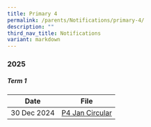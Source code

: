 ```yaml
---
title: Primary 4
permalink: /parents/Notifications/primary-4/
description: ""
third_nav_title: Notifications
variant: markdown
---
```

### **2025**

##### Term 1

| Date| File | 
| -------- | -------- |
|30 Dec 2024|[P4 Jan Circular](/files/Notification%202025/Pri%204/RGPS_N25_P4_001.pdf)|